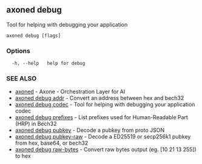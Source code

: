 ## axoned debug

Tool for helping with debugging your application

```
axoned debug [flags]
```

### Options

```
  -h, --help   help for debug
```

### SEE ALSO

* [axoned](axoned.md)	 - Axone - Orchestration Layer for AI
* [axoned debug addr](axoned_debug_addr.md)	 - Convert an address between hex and bech32
* [axoned debug codec](axoned_debug_codec.md)	 - Tool for helping with debugging your application codec
* [axoned debug prefixes](axoned_debug_prefixes.md)	 - List prefixes used for Human-Readable Part (HRP) in Bech32
* [axoned debug pubkey](axoned_debug_pubkey.md)	 - Decode a pubkey from proto JSON
* [axoned debug pubkey-raw](axoned_debug_pubkey-raw.md)	 - Decode a ED25519 or secp256k1 pubkey from hex, base64, or bech32
* [axoned debug raw-bytes](axoned_debug_raw-bytes.md)	 - Convert raw bytes output (eg. [10 21 13 255]) to hex
